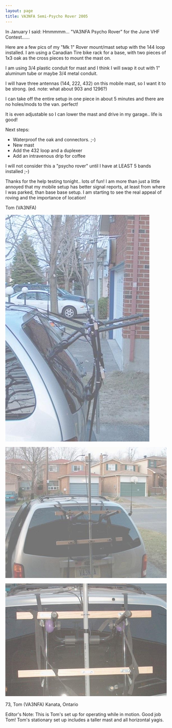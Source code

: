 ```yaml
---
layout: page
title: VA3NFA Semi-Psycho Rover 2005
---
```


In January I said: Hmmmmm... "VA3NFA Psycho Rover" for the June VHF Contest......

Here are a few pics of my "Mk 1" Rover mount/mast setup with the 144 loop installed. I am using a
Canadian Tire bike rack for a base, with two pieces of 1x3 oak as the cross pieces to mount the mast on.

I am using 3/4 plastic conduit for mast and I think I will swap it out with 1" aluminum tube or maybe 3/4
metal conduit.

I will have three antennas (144, 222, 432) on this mobile mast, so I want  it to be strong. (ed. note: what
about 903 and 1296?)

I can take off the entire setup in one piece in about 5 minutes and there are no holes/mods to the van.
perfect!

It is even adjustable so I can lower the mast and drive in my garage.. life is good!

Next steps:
* Waterproof the oak and connectors. ;-)
* New mast
* Add the 432 loop and a duplexer
* Add an intravenous drip for coffee

I will not consider this a "psycho rover" until I have
at LEAST 5 bands installed ;-)

Thanks for the help testing tonight.. lots of fun! I am more than just a little annoyed that my mobile
setup has better signal reports, at least from where I was parked, than base base setup. I am starting to see
the real appeal of roving and the importance of location!

Tom (VA3NFA)

![VA3NFA Rover](../images/va3nfarovermk1a.jpg)

![VA3NFA Rover](../images/va3nfarovermk1b.jpg)

![VA3NFA Rover](../images/va3nfarovermk1c.jpg)

73, Tom (VA3NFA) Kanata, Ontario

Editor's Note: This is Tom's set up for operating while in motion. Good job Tom! Tom's stationary set up includes a taller mast and all horizontal yagis.
